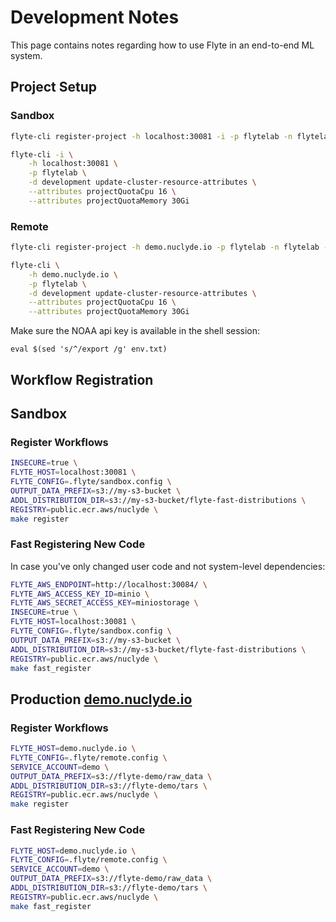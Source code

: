 # Development Notes

This page contains notes regarding how to use Flyte in an end-to-end ML
system.

## Project Setup

### Sandbox

```bash
flyte-cli register-project -h localhost:30081 -i -p flytelab -n flytelab -d 'ML projects using Flyte'
```

```bash
flyte-cli -i \
    -h localhost:30081 \
    -p flytelab \
    -d development update-cluster-resource-attributes \
    --attributes projectQuotaCpu 16 \
    --attributes projectQuotaMemory 30Gi
```

### Remote

```bash
flyte-cli register-project -h demo.nuclyde.io -p flytelab -n flytelab -d 'ML projects using Flyte'
```

```bash
flyte-cli \
    -h demo.nuclyde.io \
    -p flytelab \
    -d development update-cluster-resource-attributes \
    --attributes projectQuotaCpu 16 \
    --attributes projectQuotaMemory 30Gi
```


Make sure the NOAA api key is available in the shell session:
```
eval $(sed 's/^/export /g' env.txt)
```

## Workflow Registration

## Sandbox

### Register Workflows

```bash
INSECURE=true \
FLYTE_HOST=localhost:30081 \
FLYTE_CONFIG=.flyte/sandbox.config \
OUTPUT_DATA_PREFIX=s3://my-s3-bucket \
ADDL_DISTRIBUTION_DIR=s3://my-s3-bucket/flyte-fast-distributions \
REGISTRY=public.ecr.aws/nuclyde \
make register
```

### Fast Registering New Code

In case you've only changed user code and not system-level dependencies:

```bash
FLYTE_AWS_ENDPOINT=http://localhost:30084/ \
FLYTE_AWS_ACCESS_KEY_ID=minio \
FLYTE_AWS_SECRET_ACCESS_KEY=miniostorage \
INSECURE=true \
FLYTE_HOST=localhost:30081 \
FLYTE_CONFIG=.flyte/sandbox.config \
OUTPUT_DATA_PREFIX=s3://my-s3-bucket \
ADDL_DISTRIBUTION_DIR=s3://my-s3-bucket/flyte-fast-distributions \
REGISTRY=public.ecr.aws/nuclyde \
make fast_register
```

## Production [demo.nuclyde.io](https://demo.nuclyde.io/console)

### Register Workflows

```bash
FLYTE_HOST=demo.nuclyde.io \
FLYTE_CONFIG=.flyte/remote.config \
SERVICE_ACCOUNT=demo \
OUTPUT_DATA_PREFIX=s3://flyte-demo/raw_data \
ADDL_DISTRIBUTION_DIR=s3://flyte-demo/tars \
REGISTRY=public.ecr.aws/nuclyde \
make register
```

### Fast Registering New Code

```bash
FLYTE_HOST=demo.nuclyde.io \
FLYTE_CONFIG=.flyte/remote.config \
SERVICE_ACCOUNT=demo \
OUTPUT_DATA_PREFIX=s3://flyte-demo/raw_data \
ADDL_DISTRIBUTION_DIR=s3://flyte-demo/tars \
REGISTRY=public.ecr.aws/nuclyde \
make fast_register
```
